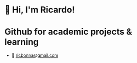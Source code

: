 # 👋 Hi, I'm Ricardo!
# Github for academic projects & learning
- 📧 [ricbonna@gmail.com](mailto:ricbonna@gmail.com)
